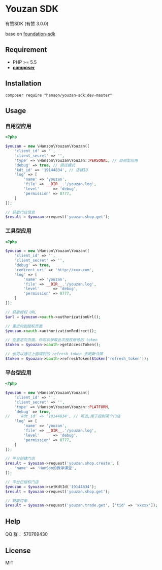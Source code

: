 # Youzan SDK

有赞SDK (有赞 3.0.0)

base on [foundation-sdk](https://github.com/HanSon/foundation-sdk)

## Requirement

- PHP >= 5.5
- **[composer](https://getcomposer.org/)**

## Installation

```
composer require "hanson/youzan-sdk:dev-master"
```

## Usage

### 自用型应用

```php
<?php

$youzan = new \Hanson\Youzan\Youzan([
    'client_id' => '',
    'client_secret' => '',
    'type' => \Hanson\Youzan\Youzan::PERSONAL, // 自用型应用
    'debug' => true, // 调试模式
    'kdt_id' => '19144834', // 店铺ID
    'log' => [
        'name' => 'youzan',
        'file' => __DIR__.'/youzan.log',
        'level'      => 'debug',
        'permission' => 0777,
    ]
]);

// 获取门店信息
$result = $youzan->request('youzan.shop.get');
```

### 工具型应用

```php
<?php

$youzan = new \Hanson\Youzan\Youzan([
    'client_id' => '',
    'client_secret' => '',
    'debug' => true,
    'redirect_uri' => 'http://xxx.com',
    'log' => [
        'name' => 'youzan',
        'file' => __DIR__.'/youzan.log',
        'level'      => 'debug',
        'permission' => 0777,
    ]
]);

// 获取授权 URL
$url = $youzan->oauth->authorizationUrl();

// 重定向到授权页面
$youzan->oauth->authorizationRedirect();

// 在重定向页面，你可以获取此次授权账号的 token
$token = $youzan->oauth->getAccessToken();

// 也可以通过上面得到的 refresh_token 去刷新令牌
$token = $youzan->oauth->refreshToken($token['refresh_token']);
```

### 平台型应用

```php
<?php

$youzan = new \Hanson\Youzan\Youzan([
    'client_id' => '',
    'client_secret' => '',
    'type' => \Hanson\Youzan\Youzan::PLATFORM,
    'debug' => true,
//    'kdt_id' => '19144834', // 可选,用于控制某个门店
    'log' => [
        'name' => 'youzan',
        'file' => __DIR__.'/youzan.log',
        'level'      => 'debug',
        'permission' => 0777,
    ]
]);

// 平台创建门店
$result = $youzan->request('youzan.shop.create', [
    'name' => 'HanSon的教学课堂',
]);

// 平台已授权门店
$youzan = $youzan->setKdtId('19144834');
$result = $youzan->request('youzan.shop.get');

// 获取订单
$result = $youzan->request('youzan.trade.get', ['tid' => 'xxxxx']);
```

## Help

QQ 群： 570769430

## License

MIT
